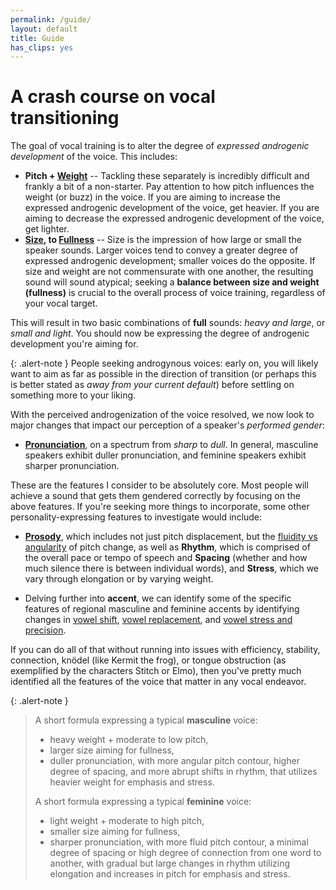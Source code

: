 ```yaml
---
permalink: /guide/
layout: default
title: Guide
has_clips: yes
---
```


# A crash course on vocal transitioning

The goal of vocal training is to alter the degree of *expressed androgenic development* of the voice. This includes:

* **Pitch + [Weight](https://clyp.it/nwreza0c)** -- Tackling these separately is incredibly difficult and frankly a bit of a non-starter. Pay attention to how pitch influences the weight (or buzz) in the voice. If you are aiming to increase the expressed androgenic development of the voice, get heavier. If you are aiming to decrease the expressed androgenic development of the voice, get lighter.
* **[Size](https://clyp.it/jdquw5ac), to [Fullness](https://clyp.it/hu53kin0)** -- Size is the impression of how large or small the speaker sounds. Larger voices tend to convey a greater degree of expressed androgenic development; smaller voices do the opposite. If size and weight are not commensurate with one another, the resulting sound will sound atypical; seeking a **balance between size and weight (fullness)** is crucial to the overall process of voice training, regardless of your vocal target.

This will result in two basic combinations of **full** sounds: *heavy and large*, or *small and light*. You should now be expressing the degree of androgenic development you're aiming for. 

{: .alert-note }
People seeking androgynous voices: early on, you will likely want to aim as far as possible in the direction of transition (or perhaps this is better stated as *away from your current default*) before settling on something more to your liking.

With the perceived androgenization of the voice resolved, we now look to major changes that impact our perception of a speaker's *performed gender*:

* **[Pronunciation](https://clyp.it/ixugho3v)**, on a spectrum from *sharp* to *dull*. In general, masculine speakers exhibit duller pronunciation, and feminine speakers exhibit sharper pronunciation.

These are the features I consider to be absolutely core. Most people will achieve a sound that gets them gendered correctly by focusing on the above features. If you're seeking more things to incorporate, some other personality-expressing features to investigate would include:

* **[Prosody](https://clyp.it/5ye4trqx)**, which includes not just pitch displacement, but the [fluidity vs angularity](https://clyp.it/i2sczsjr) of pitch change, as well as **Rhythm**, which is comprised of the overall pace or tempo of speech and **Spacing** (whether and how much silence there is between individual words), and **Stress**, which we vary through elongation or by varying weight.

* Delving further into **accent**, we can identify some of the specific features of regional masculine and feminine accents by identifying changes in [vowel shift](https://clyp.it/fa2b4j11), [vowel replacement](https://clyp.it/brl0hhc2), and [vowel stress and precision](https://clyp.it/dqpornlz).

If you can do all of that without running into issues with efficiency, stability, connection, knödel (like Kermit the frog), or tongue obstruction (as exemplified by the characters Stitch or Elmo), then you've pretty much identified all the features of the voice that matter in any vocal endeavor.

{: .alert-note }
> A short formula expressing a typical **masculine** voice:
> 
> * heavy weight + moderate to low pitch, 
> * larger size aiming for fullness, 
> * duller pronunciation, with more angular pitch contour, higher degree of spacing, and more abrupt shifts in rhythm, that utilizes heavier weight for emphasis and stress.
> 
> A short formula expressing a typical **feminine** voice: 
> 
> * light weight + moderate to high pitch, 
> * smaller size aiming for fullness, 
> * sharper pronunciation, with more fluid pitch contour, a minimal degree of spacing or high degree of connection from one word to another, with gradual but large changes in rhythm utilizing elongation and increases in pitch for emphasis and stress.
